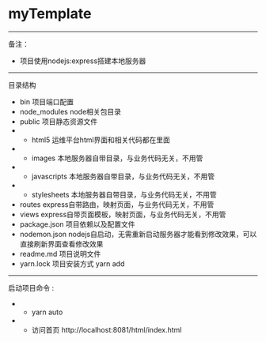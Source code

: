 # myTemplate

---
备注：
- 项目使用nodejs:express搭建本地服务器

---


目录结构

- bin                   项目端口配置
- node_modules          node相关包目录
- public                项目静态资源文件
- - html5               运维平台html界面和相关代码都在里面
- - images              本地服务器自带目录，与业务代码无关，不用管
- - javascripts         本地服务器自带目录，与业务代码无关，不用管
- - stylesheets         本地服务器自带目录，与业务代码无关，不用管
- routes                express自带路由，映射页面，与业务代码无关，不用管
- views                 express自带页面模板，映射页面，与业务代码无关，不用管
- package.json          项目依赖以及配置文件
- nodemon.json          nodejs自启动，无需重新启动服务器才能看到修改效果，可以直接刷新界面查看修改效果
- readme.md             项目说明文件
- yarn.lock             项目安装方式 yarn add



---

启动项目命令 : 
- - yarn auto
- - 访问首页
http://localhost:8081/html/index.html
